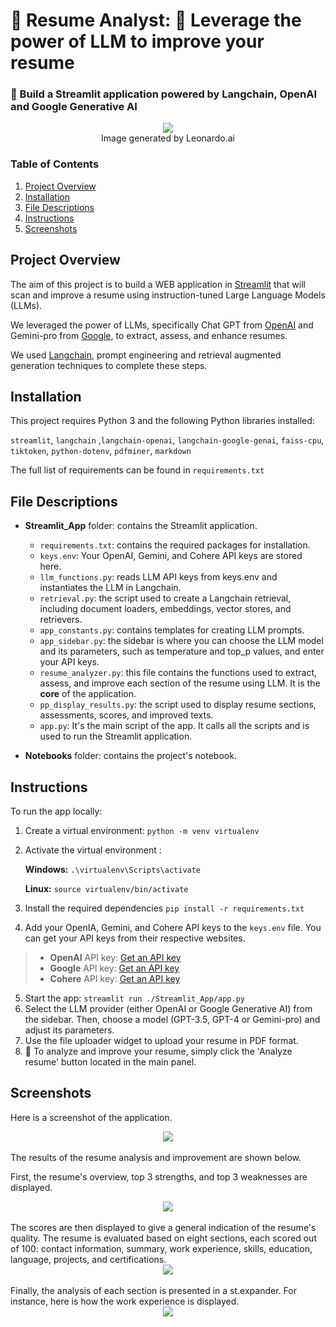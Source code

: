# 🔎 Resume Analyst: 🚀 Leverage the power of LLM to improve your resume

### 🚀 Build a Streamlit application powered by Langchain, OpenAI and Google Generative AI

<div align="center">
  <img src="https://github.com/AlaGrine/CV_Improver_with_LLMs/blob/main/Streamlit_App/data/Images/Leonardo_AI.jpg" >
  <figcaption>Image generated by Leonardo.ai</figcaption>
</div>

### Table of Contents

1. [Project Overview](#overview)
2. [Installation](#installation)
3. [File Descriptions](#files)
4. [Instructions](#instructions)
5. [Screenshots](#screenshots)

## Project Overview <a name="overview"></a>

The aim of this project is to build a WEB application in [Streamlit](https://streamlit.io/) that will scan and improve a resume using instruction-tuned Large Language Models (LLMs).

We leveraged the power of LLMs, specifically Chat GPT from [OpenAI](https://platform.openai.com/overview) and Gemini-pro from [Google](https://ai.google.dev/?hl=en), to extract, assess, and enhance resumes.

We used [Langchain](https://python.langchain.com/docs/get_started/introduction), prompt engineering and retrieval augmented generation techniques to complete these steps.

## Installation <a name="installation"></a>

This project requires Python 3 and the following Python libraries installed:

`streamlit`, `langchain` ,`langchain-openai`, `langchain-google-genai`, `faiss-cpu`, `tiktoken`, `python-dotenv`, `pdfminer`, `markdown`

The full list of requirements can be found in `requirements.txt`

## File Descriptions <a name="files"></a>

- **Streamlit_App** folder: contains the Streamlit application.

  - `requirements.txt`: contains the required packages for installation.
  - `keys.env`: Your OpenAI, Gemini, and Cohere API keys are stored here.
  - `llm_functions.py`: reads LLM API keys from keys.env and instantiates the LLM in Langchain.
  - `retrieval.py`: the script used to create a Langchain retrieval, including document loaders, embeddings, vector stores, and retrievers.
  - `app_constants.py`: contains templates for creating LLM prompts.
  - `app_sidebar.py`: the sidebar is where you can choose the LLM model and its parameters, such as temperature and top_p values, and enter your API keys.
  - `resume_analyzer.py`: this file contains the functions used to extract, assess, and improve each section of the resume using LLM. It is the **core** of the application.
  - `pp_display_results.py`: the script used to display resume sections, assessments, scores, and improved texts.
  - `app.py`: It's the main script of the app. It calls all the scripts and is used to run the Streamlit application.

- **Notebooks** folder: contains the project's notebook.

## Instructions <a name="instructions"></a>

To run the app locally:

1. Create a virtual environment: `python -m venv virtualenv`
2. Activate the virtual environment :

   **Windows:** `.\virtualenv\Scripts\activate`

   **Linux:** `source virtualenv/bin/activate`

3. Install the required dependencies `pip install -r requirements.txt`
4. Add your OpenIA, Gemini, and Cohere API keys to the `keys.env` file. You can get your API keys from their respective websites.

> - **OpenAI** API key: [Get an API key](https://platform.openai.com/account/api-keys)
> - **Google** API key: [Get an API key](https://makersuite.google.com/app/apikey)
> - **Cohere** API key: [Get an API key](https://dashboard.cohere.com/api-keys)

5. Start the app: `streamlit run ./Streamlit_App/app.py`
6. Select the LLM provider (either OpenAI or Google Generative AI) from the sidebar. Then, choose a model (GPT-3.5, GPT-4 or Gemini-pro) and adjust its parameters.
7. Use the file uploader widget to upload your resume in PDF format.
8. 🚀 To analyze and improve your resume, simply click the 'Analyze resume' button located in the main panel.

## Screenshots <a name="screenshots"></a>

Here is a screenshot of the application.

<div align="center">
  <img src="https://github.com/AlaGrine/CV_Improver_with_LLMs/blob/main/Streamlit_App/data/Images/app.png" >
</div>
<br>
The results of the resume analysis and improvement are shown below.

First, the resume's overview, top 3 strengths, and top 3 weaknesses are displayed.

<div align="center">
  <img src="https://github.com/AlaGrine/CV_Improver_with_LLMs/blob/main/Streamlit_App/data/Images/top_3_strengths.png" >
</div>
<br>
The scores are then displayed to give a general indication of the resume's quality. 
The resume is evaluated based on eight sections, each scored out of 100: contact information, summary, work experience, skills, education, language, projects, and certifications.

<div align="center">
  <img src="https://github.com/AlaGrine/CV_Improver_with_LLMs/blob/main/Streamlit_App/data/Images/scores.png" >
</div>
<br>
Finally, the analysis of each section is presented in a st.expander. For instance, here is how the work experience is displayed.

<div align="center">
  <img src="https://github.com/AlaGrine/CV_Improver_with_LLMs/blob/main/Streamlit_App/data/Images/work_experience.png" >
</div>
